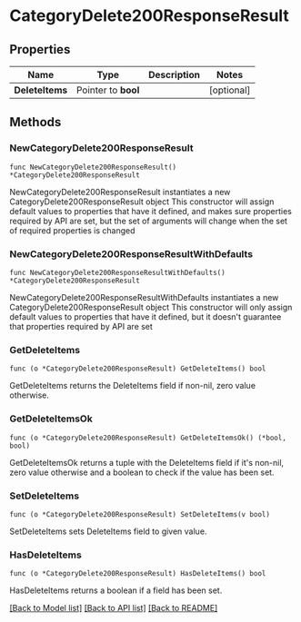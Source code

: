 # CategoryDelete200ResponseResult

## Properties

Name | Type | Description | Notes
------------ | ------------- | ------------- | -------------
**DeleteItems** | Pointer to **bool** |  | [optional] 

## Methods

### NewCategoryDelete200ResponseResult

`func NewCategoryDelete200ResponseResult() *CategoryDelete200ResponseResult`

NewCategoryDelete200ResponseResult instantiates a new CategoryDelete200ResponseResult object
This constructor will assign default values to properties that have it defined,
and makes sure properties required by API are set, but the set of arguments
will change when the set of required properties is changed

### NewCategoryDelete200ResponseResultWithDefaults

`func NewCategoryDelete200ResponseResultWithDefaults() *CategoryDelete200ResponseResult`

NewCategoryDelete200ResponseResultWithDefaults instantiates a new CategoryDelete200ResponseResult object
This constructor will only assign default values to properties that have it defined,
but it doesn't guarantee that properties required by API are set

### GetDeleteItems

`func (o *CategoryDelete200ResponseResult) GetDeleteItems() bool`

GetDeleteItems returns the DeleteItems field if non-nil, zero value otherwise.

### GetDeleteItemsOk

`func (o *CategoryDelete200ResponseResult) GetDeleteItemsOk() (*bool, bool)`

GetDeleteItemsOk returns a tuple with the DeleteItems field if it's non-nil, zero value otherwise
and a boolean to check if the value has been set.

### SetDeleteItems

`func (o *CategoryDelete200ResponseResult) SetDeleteItems(v bool)`

SetDeleteItems sets DeleteItems field to given value.

### HasDeleteItems

`func (o *CategoryDelete200ResponseResult) HasDeleteItems() bool`

HasDeleteItems returns a boolean if a field has been set.


[[Back to Model list]](../README.md#documentation-for-models) [[Back to API list]](../README.md#documentation-for-api-endpoints) [[Back to README]](../README.md)


